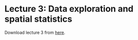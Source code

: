 # Lecture 3: Data exploration and spatial statistics

Download lecture 3 from [here](https://github.com/souravbhadra/GIS5120/blob/main/lectures/lectures-pdf/lecture-3.pdf).
